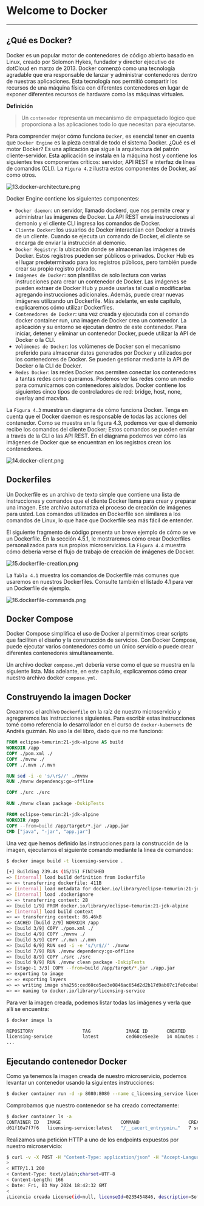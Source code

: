 # Welcome to Docker

---

## ¿Qué es Docker?

Docker es un popular motor de contenedores de código abierto basado en Linux, creado por Solomon Hykes, fundador y
director ejecutivo de dotCloud en marzo de 2013. Docker comenzó como una tecnología agradable que era responsable de
lanzar y administrar contenedores dentro de nuestras aplicaciones. Esta tecnología nos permitió compartir los recursos
de una máquina física con diferentes contenedores en lugar de exponer diferentes recursos de hardware como las máquinas
virtuales.

**Definición**
> Un `contenedor` representa un mecanismo de empaquetado lógico que proporciona a las aplicaciones todo lo que necesitan
> para ejecutarse.

Para comprender mejor cómo funciona `Docker`, es esencial tener en cuenta que `Docker Engine` es la pieza central de
todo el sistema Docker. ¿Qué es el motor Docker? Es una aplicación que sigue la arquitectura del patrón
cliente-servidor. Esta aplicación se instala en la máquina host y contiene los siguientes tres componentes críticos:
servidor, API REST e interfaz de línea de comandos (CLI). La `Figura 4.2` ilustra estos componentes de Docker, así como
otros.

![13.docker-architecture.png](./assets/13.docker-architecture.png)

Docker Engine contiene los siguientes componentes:

- `Docker daemon`: un servidor, llamado dockerd, que nos permite crear y administrar las imágenes de Docker. La API REST
  envía instrucciones al demonio y el cliente CLI ingresa los comandos de Docker.
- `Cliente Docker`: los usuarios de Docker interactúan con Docker a través de un cliente. Cuando se ejecuta un comando
  de Docker, el cliente se encarga de enviar la instrucción al demonio.
- `Docker Registry`: la ubicación donde se almacenan las imágenes de Docker. Estos registros pueden ser públicos o
  privados. Docker Hub es el lugar predeterminado para los registros públicos, pero también puede crear su propio
  registro privado.
- `Imágenes de Docker`: son plantillas de solo lectura con varias instrucciones para crear un contenedor de Docker. Las
  imágenes se pueden extraer de Docker Hub y puede usarlas tal cual o modificarlas agregando instrucciones adicionales.
  Además, puede crear nuevas imágenes utilizando un Dockerfile. Más adelante, en este capítulo, explicaremos cómo
  utilizar Dockerfiles.
- `Contenedores de Docker`: una vez creada y ejecutada con el comando docker container run, una imagen de Docker crea un
  contenedor. La aplicación y su entorno se ejecutan dentro de este contenedor. Para iniciar, detener y eliminar un
  contenedor Docker, puede utilizar la API de Docker o la CLI.
- `Volúmenes de Docker`: los volúmenes de Docker son el mecanismo preferido para almacenar datos generados por Docker y
  utilizados por los contenedores de Docker. Se pueden gestionar mediante la API de Docker o la CLI de Docker.
- `Redes Docker`: las redes Docker nos permiten conectar los contenedores a tantas redes como queramos. Podemos ver las
  redes como un medio para comunicarnos con contenedores aislados. Docker contiene los siguientes cinco tipos de
  controladores de red: bridge, host, none, overlay and macvlan.

La `Figura 4.3` muestra un diagrama de cómo funciona Docker. Tenga en cuenta que el Docker daemon es responsable de
todas las acciones del contenedor. Como se muestra en la figura 4.3, podemos ver que el demonio recibe los comandos del
cliente Docker; Estos comandos se pueden enviar a través de la CLI o las API REST. En el diagrama podemos ver cómo las
imágenes de Docker que se encuentran en los registros crean los contenedores.

![14.docker-client.png](./assets/14.docker-client.png)

## Dockerfiles

Un Dockerfile es un archivo de texto simple que contiene una lista de instrucciones y comandos que el cliente Docker
llama para crear y preparar una imagen. Este archivo automatiza el proceso de creación de imágenes para usted. Los
comandos utilizados en Dockerfile son similares a los comandos de Linux, lo que hace que Dockerfile sea más fácil de
entender.

El siguiente fragmento de código presenta un breve ejemplo de cómo se ve un Dockerfile. En la sección 4.5.1, le
mostraremos cómo crear Dockerfiles personalizados para sus propios microservicios. La `Figura 4.4` muestra cómo debería
verse el flujo de trabajo de creación de imágenes de Docker.

![15.dockerfile-creation.png](./assets/15.dockerfile-creation.png)

La `Tabla 4.1` muestra los comandos de Dockerfile más comunes que usaremos en nuestros Dockerfiles. Consulte también el
listado 4.1 para ver un Dockerfile de ejemplo.

![16.dockerfile-commands.png](./assets/16.dockerfile-commands.png)

## Docker Compose

Docker Compose simplifica el uso de Docker al permitirnos crear scripts que faciliten el diseño y la construcción de
servicios. Con Docker Compose, puede ejecutar varios contenedores como un único servicio o puede crear diferentes
contenedores simultáneamente.

Un archivo docker `compose.yml` debería verse como el que se muestra en la siguiente lista. Más adelante, en este
capítulo, explicaremos cómo crear nuestro archivo docker `compose.yml`.

## Construyendo la imagen Docker

Crearemos el archivo `Dockerfile` en la raíz de nuestro microservicio y agregaremos las instrucciones siguientes.
Para escribir estas instrucciones tomé como referencia lo desarrollador en el curso de `docker-kubernets` de
Andrés guzmán. No uso la del libro, dado que no me funcionó:

````Dockerfile
FROM eclipse-temurin:21-jdk-alpine AS build
WORKDIR /app
COPY ./pom.xml ./
COPY ./mvnw ./
COPY ./.mvn ./.mvn

RUN sed -i -e 's/\r$//' ./mvnw
RUN ./mvnw dependency:go-offline

COPY ./src ./src

RUN ./mvnw clean package -DskipTests

FROM eclipse-temurin:21-jdk-alpine
WORKDIR /app
COPY --from=build /app/target/*.jar ./app.jar
CMD ["java", "-jar", "app.jar"]                                                                                                                                                                                     docker:default  => [internal] load build definition from Dockerfile                                                                                                                                                                                     0.3s  => => transferring dockerfile: 411B                                                                                                                                                                                                     0.0s  => [internal] load metadata for docker.io/library/eclipse-temurin:21-jdk-alpine                                                                                                                                                         0.0s  => [internal] load .dockerignore                                                                                                                                                                                                        1.0s  => => transferring context: 2B                                                                                                                                                                                                          0.0s  => [build 1/9] FROM docker.io/library/eclipse-temurin:21-jdk-alpine                                                                                                                                                                     0.0s  => [internal] load build context                                                                                                                                                                                                        0.7s  => => transferring context: 86.46kB                                                                                                                                                                                                     0.1s  => CACHED [build 2/9] WORKDIR /app                                                                                                                                                                                                      0.0s  => [build 3/9] COPY ./pom.xml ./                                                                                                                                                                                                        0.2s  => [build 4/9] COPY ./mvnw ./                                                                                                                                                                                                           0.2s  => [build 5/9] COPY ./.mvn ./.mvn                                                                                                                                                                                                       0.2s  => [build 6/9] RUN sed -i -e 's/\r$//' ./mvnw                                                                                                                                                                                           1.6s  => [build 7/9] RUN ./mvnw dependency:go-offline                                                                                                                                                                                       214.5s  => [build 8/9] COPY ./src ./src                                                                                                                                                                                                         0.2s  => [build 9/9] RUN ./mvnw clean package -DskipTests                                                                                                                                                                                    18.9s  => [stage-1 3/3] COPY --from=build /app/target/*.jar ./app.jar                                                                                                                                                                          0.6s  => exporting to image                                                                                                                                                                                                                   0.3s  => => exporting layers                                                                                                                                                                                                                  0.2s  => => writing image sha256:ced60ce5ee3e0846ac654d2d2b17d9ab07c1fe0ceba9b0842a7925779eca8606                                                                                                                                             0.0s  => => naming to docker.io/library/licensing-service                                                                                                                                                                                     0.0s
````

Una vez que hemos definido las instrucciones para la construcción de la imagen, ejecutamos el siguiente comando
mediante la línea de comandos:

````bash
$ docker image build -t licensing-service .

[+] Building 239.4s (15/15) FINISHED
=> [internal] load build definition from Dockerfile
=> => transferring dockerfile: 411B
=> [internal] load metadata for docker.io/library/eclipse-temurin:21-jdk-alpine
=> [internal] load .dockerignore
=> => transferring context: 2B
=> [build 1/9] FROM docker.io/library/eclipse-temurin:21-jdk-alpine
=> [internal] load build context
=> => transferring context: 86.46kB
=> CACHED [build 2/9] WORKDIR /app
=> [build 3/9] COPY ./pom.xml ./
=> [build 4/9] COPY ./mvnw ./
=> [build 5/9] COPY ./.mvn ./.mvn
=> [build 6/9] RUN sed -i -e 's/\r$//' ./mvnw
=> [build 7/9] RUN ./mvnw dependency:go-offline
=> [build 8/9] COPY ./src ./src
=> [build 9/9] RUN ./mvnw clean package -DskipTests
=> [stage-1 3/3] COPY --from=build /app/target/*.jar ./app.jar
=> exporting to image
=> => exporting layers
=> => writing image sha256:ced60ce5ee3e0846ac654d2d2b17d9ab07c1fe0ceba9b0842a7925779eca8606
=> => naming to docker.io/library/licensing-service
````

Para ver la imagen creada, podemos listar todas las imágenes y verla que allí se encuentra:

````bash
$ docker image ls

REPOSITORY                  TAG             IMAGE ID       CREATED          SIZE
licensing-service           latest          ced60ce5ee3e   14 minutes ago   366MB
...
````

## Ejecutando contenedor Docker

Como ya tenemos la imagen creada de nuestro microservicio, podemos levantar un contenedor usando la siguientes
instrucciones:

````bash
$ docker container run -d -p 8080:8080 --name c_licensing_service licensing-service:latest
````

Comprobamos que nuestro contenedor se ha creado correctamente:

````bash
$ docker container ls -a
CONTAINER ID   IMAGE                      COMMAND                  CREATED         STATUS         PORTS                    NAMES
d61f10a7f7f6   licensing-service:latest   "/__cacert_entrypoin…"   7 seconds ago   Up 5 seconds   0.0.0.0:8080->8080/tcp   c_licensing_service
````

Realizamos una petición HTTP a uno de los endpoints expuestos por nuestro microservicio:

````bash
$ curl -v -X POST -H "Content-Type: application/json" -H "Accept-Language: es" -d "{\"licenseId\": \"0235454846\", \"description\": \"Software product\", \"productName\": \"Teclado\", \"licenseType\": \"full\"}" http://localhost:8080/v1/organization/optimaGrowth/license
>
< HTTP/1.1 200
< Content-Type: text/plain;charset=UTF-8
< Content-Length: 166
< Date: Fri, 03 May 2024 18:42:32 GMT
<
¡Licencia creada License(id=null, licenseId=0235454846, description=Software product, organizationId=optimaGrowth, productName=Teclado, licenseType=full) con éxito!
````